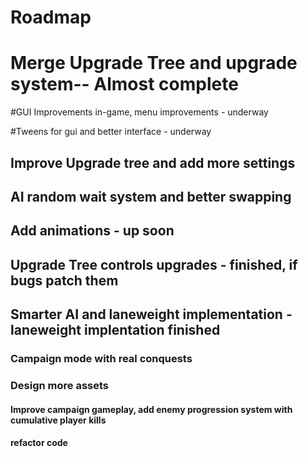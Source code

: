 # Roadmap

# Merge Upgrade Tree and upgrade system-- Almost complete

#GUI Improvements in-game, menu improvements - underway

#Tweens for gui and better interface - underway

## Improve Upgrade tree and add more settings

## AI random wait system and better swapping

## Add animations - up soon

## Upgrade Tree controls upgrades - finished, if bugs patch them

## Smarter AI and laneweight implementation - laneweight implentation finished

### Campaign mode with real conquests

### Design more assets

#### Improve campaign gameplay, add enemy progression system with cumulative player kills

#### refactor code
